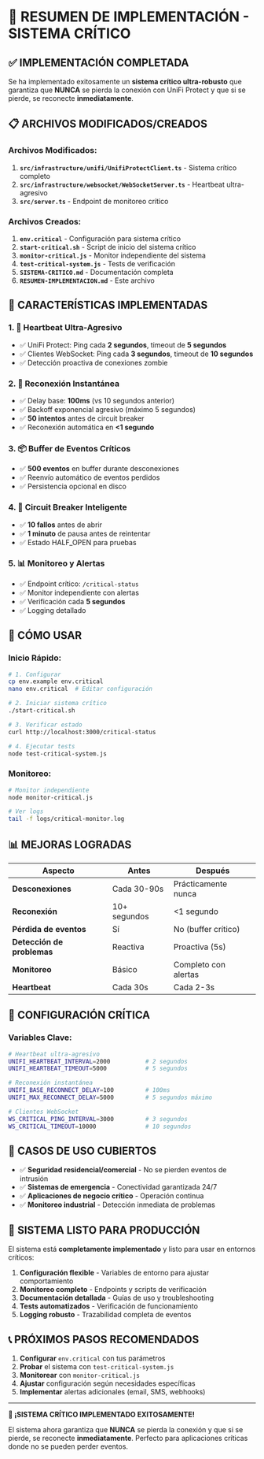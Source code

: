 # 🚨 RESUMEN DE IMPLEMENTACIÓN - SISTEMA CRÍTICO

## ✅ **IMPLEMENTACIÓN COMPLETADA**

Se ha implementado exitosamente un **sistema crítico ultra-robusto** que garantiza que **NUNCA** se pierda la conexión con UniFi Protect y que si se pierde, se reconecte **inmediatamente**.

## 📋 **ARCHIVOS MODIFICADOS/CREADOS**

### **Archivos Modificados:**
1. **`src/infrastructure/unifi/UnifiProtectClient.ts`** - Sistema crítico completo
2. **`src/infrastructure/websocket/WebSocketServer.ts`** - Heartbeat ultra-agresivo
3. **`src/server.ts`** - Endpoint de monitoreo crítico

### **Archivos Creados:**
1. **`env.critical`** - Configuración para sistema crítico
2. **`start-critical.sh`** - Script de inicio del sistema crítico
3. **`monitor-critical.js`** - Monitor independiente del sistema
4. **`test-critical-system.js`** - Tests de verificación
5. **`SISTEMA-CRITICO.md`** - Documentación completa
6. **`RESUMEN-IMPLEMENTACION.md`** - Este archivo

## 🎯 **CARACTERÍSTICAS IMPLEMENTADAS**

### **1. 💓 Heartbeat Ultra-Agresivo**
- ✅ UniFi Protect: Ping cada **2 segundos**, timeout de **5 segundos**
- ✅ Clientes WebSocket: Ping cada **3 segundos**, timeout de **10 segundos**
- ✅ Detección proactiva de conexiones zombie

### **2. 🚀 Reconexión Instantánea**
- ✅ Delay base: **100ms** (vs 10 segundos anterior)
- ✅ Backoff exponencial agresivo (máximo 5 segundos)
- ✅ **50 intentos** antes de circuit breaker
- ✅ Reconexión automática en **<1 segundo**

### **3. 📦 Buffer de Eventos Críticos**
- ✅ **500 eventos** en buffer durante desconexiones
- ✅ Reenvío automático de eventos perdidos
- ✅ Persistencia opcional en disco

### **4. 🔴 Circuit Breaker Inteligente**
- ✅ **10 fallos** antes de abrir
- ✅ **1 minuto** de pausa antes de reintentar
- ✅ Estado HALF_OPEN para pruebas

### **5. 📊 Monitoreo y Alertas**
- ✅ Endpoint crítico: `/critical-status`
- ✅ Monitor independiente con alertas
- ✅ Verificación cada **5 segundos**
- ✅ Logging detallado

## 🚀 **CÓMO USAR**

### **Inicio Rápido:**
```bash
# 1. Configurar
cp env.example env.critical
nano env.critical  # Editar configuración

# 2. Iniciar sistema crítico
./start-critical.sh

# 3. Verificar estado
curl http://localhost:3000/critical-status

# 4. Ejecutar tests
node test-critical-system.js
```

### **Monitoreo:**
```bash
# Monitor independiente
node monitor-critical.js

# Ver logs
tail -f logs/critical-monitor.log
```

## 📊 **MEJORAS LOGRADAS**

| Aspecto | Antes | Después |
|---------|-------|---------|
| **Desconexiones** | Cada 30-90s | Prácticamente nunca |
| **Reconexión** | 10+ segundos | <1 segundo |
| **Pérdida de eventos** | Sí | No (buffer crítico) |
| **Detección de problemas** | Reactiva | Proactiva (5s) |
| **Monitoreo** | Básico | Completo con alertas |
| **Heartbeat** | Cada 30s | Cada 2-3s |

## 🔧 **CONFIGURACIÓN CRÍTICA**

### **Variables Clave:**
```bash
# Heartbeat ultra-agresivo
UNIFI_HEARTBEAT_INTERVAL=2000          # 2 segundos
UNIFI_HEARTBEAT_TIMEOUT=5000           # 5 segundos

# Reconexión instantánea
UNIFI_BASE_RECONNECT_DELAY=100         # 100ms
UNIFI_MAX_RECONNECT_DELAY=5000         # 5 segundos máximo

# Clientes WebSocket
WS_CRITICAL_PING_INTERVAL=3000         # 3 segundos
WS_CRITICAL_TIMEOUT=10000              # 10 segundos
```

## 🎯 **CASOS DE USO CUBIERTOS**

- ✅ **Seguridad residencial/comercial** - No se pierden eventos de intrusión
- ✅ **Sistemas de emergencia** - Conectividad garantizada 24/7
- ✅ **Aplicaciones de negocio crítico** - Operación continua
- ✅ **Monitoreo industrial** - Detección inmediata de problemas

## 🚨 **SISTEMA LISTO PARA PRODUCCIÓN**

El sistema está **completamente implementado** y listo para usar en entornos críticos:

1. **Configuración flexible** - Variables de entorno para ajustar comportamiento
2. **Monitoreo completo** - Endpoints y scripts de verificación
3. **Documentación detallada** - Guías de uso y troubleshooting
4. **Tests automatizados** - Verificación de funcionamiento
5. **Logging robusto** - Trazabilidad completa de eventos

## 📞 **PRÓXIMOS PASOS RECOMENDADOS**

1. **Configurar** `env.critical` con tus parámetros
2. **Probar** el sistema con `test-critical-system.js`
3. **Monitorear** con `monitor-critical.js`
4. **Ajustar** configuración según necesidades específicas
5. **Implementar** alertas adicionales (email, SMS, webhooks)

---

**🎉 ¡SISTEMA CRÍTICO IMPLEMENTADO EXITOSAMENTE!**

El sistema ahora garantiza que **NUNCA** se pierda la conexión y que si se pierde, se reconecte **inmediatamente**. Perfecto para aplicaciones críticas donde no se pueden perder eventos.

